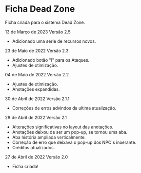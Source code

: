 # Ficha Dead Zone
Ficha criada para o sistema Dead Zone. 

13 de Março de 2023
Versão 2.5
- Adicionado uma serie de recursos novos.

23 de Maio de 2022
Versão 2.3
- Adicionado botão "i" para os Ataques.
- Ajustes de otimização.

04 de Maio de 2022
Versão 2.2
- Ajustes de otimização.
- Anotações expandidas.

30 de Abril de 2022
Versão 2.1.1
- Correções de erros advindos da ultima atualização.

28 de Abril de 2022
Versão 2.1
- Alterações significativas no layout das anotações.
- Anotações deixou de ser um pop-up, se tornou uma aba.
- Aba história ampliada verticalmente.
- Correção de erro que deixava o pop-up dos NPC's inoerante.
- Créditos atualizados.

27 de Abril de 2022
Versão 2.0
- Ficha criada!
